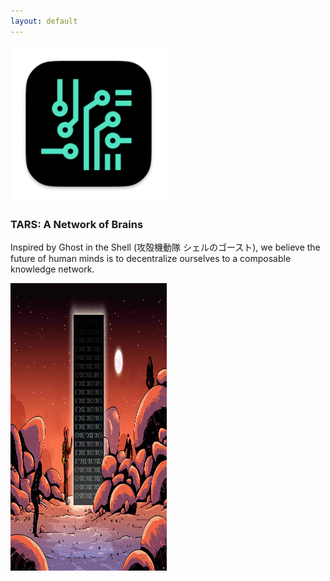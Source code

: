 ```yaml
---
layout: default
---
```


<img src="images/tars-b.png" alt="sample image" width="250" height="250">

### TARS: A Network of Brains

Inspired by Ghost in the Shell (攻殻機動隊 シェルのゴースト), we believe the future of human minds is to decentralize ourselves to a composable knowledge network.

<img src="images/gax.gif" alt="sample image" width="250" height="460">









